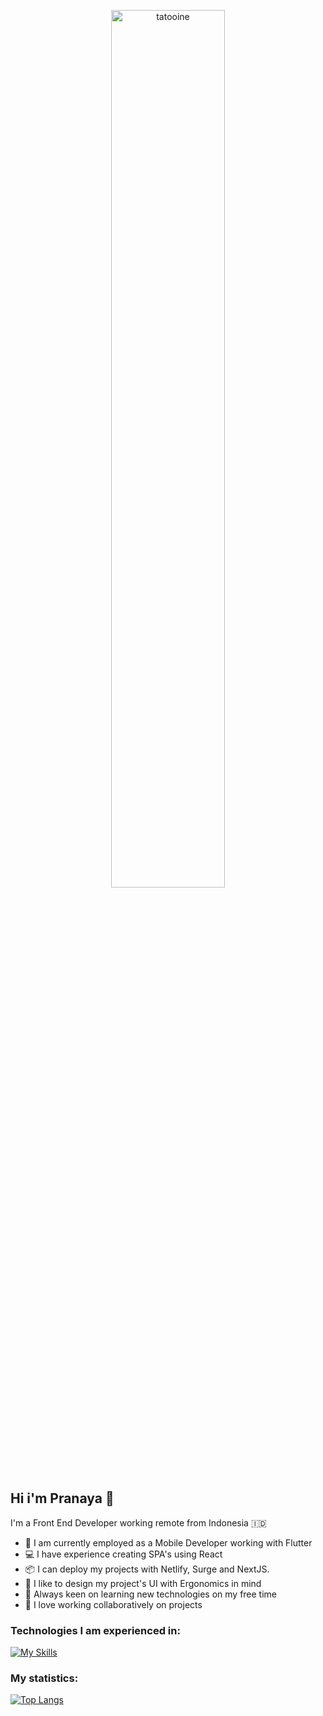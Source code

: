 <p align="center">
<img src="https://wallpapercave.com/wp/wp3071182.jpg" alt="tatooine" title="A cute kitten" width="60%"  /> 
</p>

## Hi i'm Pranaya :wave:

I'm a Front End Developer working remote from Indonesia :indonesia:

- :dart: I am currently employed as a Mobile Developer working with Flutter
- :computer: I have experience creating SPA's using React
- :package: I can deploy my projects with Netlify, Surge and NextJS.
- :art: I like to design my project's UI with Ergonomics in mind
- :mag_right: Always keen on learning new technologies on my free time
- :handshake: I love working collaboratively on projects

### Technologies I am experienced in:

  [![My Skills](https://skillicons.dev/icons?i=js,html,css,ts,react,flutter,netlify,nextjs,mui)](https://skillicons.dev)
  
### My statistics:
  
  [![Top Langs](https://github-readme-stats.vercel.app/api/top-langs/?username=PrunesLand&show_icons=true&theme=transparent)](https://github.com/anuraghazra/github-readme-stats)


